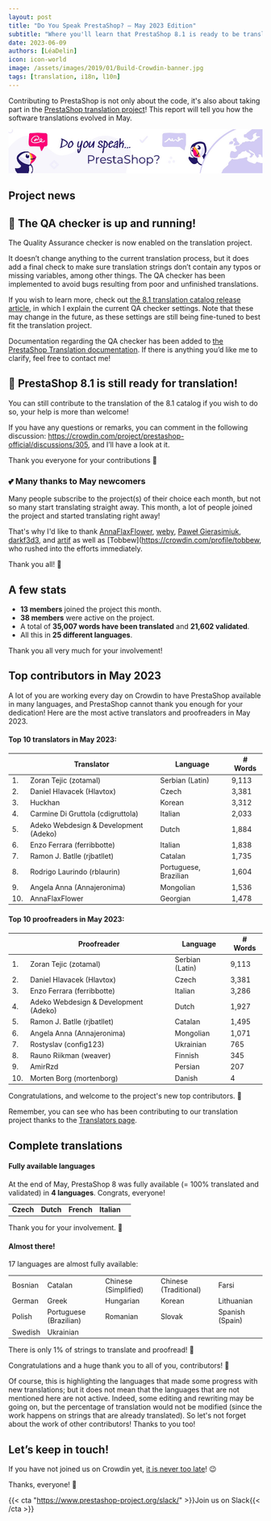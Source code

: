 ```yaml
---
layout: post
title: "Do You Speak PrestaShop? – May 2023 Edition"
subtitle: "Where you'll learn that PrestaShop 8.1 is ready to be translated"
date: 2023-06-09
authors: [LéaDelin]
icon: icon-world
image: /assets/images/2019/01/Build-Crowdin-banner.jpg
tags: [translation, i18n, l10n]
---
```


Contributing to PrestaShop is not only about the code, it's also about taking part in the [PrestaShop translation project](https://crowdin.com/project/prestashop-official)! This report will tell you how the software translations evolved in May.

![Crowdin Monthly banner](/assets/images/2019/01/Build-Crowdin-banner.jpg)

## Project news

## 🧰 The QA checker is up and running!
 
The Quality Assurance checker is now enabled on the translation project.

It doesn’t change anything to the current translation process, but it does add a final check to make sure translation strings don’t contain any typos or missing variables, among other things. The QA checker has been implemented to avoid bugs resulting from poor and unfinished translations.

If you wish to learn more, check out [the 8.1 translation catalog release article](https://build.prestashop-project.org/news/2023/prestashop-81-translations/), in which I explain the current QA checker settings. Note that these may change in the future, as these settings are still being fine-tuned to best fit the translation project.

Documentation regarding the QA checker has been added to [the PrestaShop Translation documentation](https://docs.prestashop-project.org/translating-prestashop/translating-prestashop-software-basics/translating-on-crowdin/proofreaders-qa-checker-ensuring-quality-translations). If there is anything you’d like me to clarify, feel free to contact me!

## 📖 PrestaShop 8.1 is still ready for translation!

You can still contribute to the translation of the 8.1 catalog if you wish to do so, your help is more than welcome! 

If you have any questions or remarks, you can comment in the following discussion: https://crowdin.com/project/prestashop-official/discussions/305, and I’ll have a look at it.

Thank you everyone for your contributions 🙌

### 💕 Many thanks to May newcomers

Many people subscribe to the project(s) of their choice each month, but not so many start translating straight away. This month, a lot of people joined the project and started translating right away!

That's why I'd like to thank [AnnaFlaxFlower](https://crowdin.com/profile/annaflaxflower), [weby](https://crowdin.com/profile/weby/), [Paweł Gierasimiuk](https://crowdin.com/profile/gierasp1111), [darkf3d3](https://crowdin.com/profile/darkf3d3), and [artif](https://crowdin.com/profile/artif) as well as [Tobbew](https://crowdin.com/profile/tobbew, who rushed into the efforts immediately. 

Thank you all! 🎉

## A few stats

* **13 members** joined the project this month.
* **38 members** were active on the project.
* A total of **35,007 words have been translated** and **21,602 validated**.
* All this in **25 different languages**.
 
Thank you all very much for your involvement!

## Top contributors in May 2023
 
A lot of you are working every day on Crowdin to have PrestaShop available in many languages, and PrestaShop cannot thank you enough for your dedication! Here are the most active translators and proofreaders in May 2023.
 
#### Top 10 translators in May 2023:
 
| |Translator | Language | # Words
|-|---------- | -------- | ----------------
| 1. | Zoran Tejic (zotamal) | Serbian (Latin) | 9,113
| 2. | Daniel Hlavacek (Hlavtox) | Czech | 3,381
| 3. | Huckhan | Korean | 3,312
| 4. | Carmine Di Gruttola (cdigruttola) | Italian | 2,033
| 5. | Adeko Webdesign & Development (Adeko) | Dutch | 1,884
| 6. | Enzo Ferrara (ferribbotte) | Italian | 1,838
| 7. | Ramon J. Batlle (rjbatllet) | Catalan | 1,735
| 8. | Rodrigo Laurindo (rblaurin) | Portuguese, Brazilian | 1,604
| 9. | Angela Anna (Annajeronima) | Mongolian | 1,536
| 10. | AnnaFlaxFlower | Georgian | 1,478


#### Top 10 proofreaders in May 2023:
 
| | Proofreader | Language | # Words
|-| ---------- | -------- | ----------------
| 1. | Zoran Tejic (zotamal) | Serbian (Latin) | 9,113
| 2. | Daniel Hlavacek (Hlavtox) | Czech | 3,381
| 3. | Enzo Ferrara (ferribbotte) | Italian | 3,286
| 4. | Adeko Webdesign & Development (Adeko) | Dutch | 1,927
| 5. | Ramon J. Batlle (rjbatllet) | Catalan | 1,495
| 6. | Angela Anna (Annajeronima) | Mongolian | 1,071
| 7. | Rostyslav (config123)  | Ukrainian | 765
| 8. | Rauno Riikman (weaver) | Finnish | 345
| 9. | AmirRzd | Persian | 207
| 10. | Morten Borg (mortenborg) | Danish | 4

Congratulations, and welcome to the project's new top contributors. :clap:
 
Remember, you can see who has been contributing to our translation project thanks to the [Translators page](https://translators.prestashop.com/).
 
## Complete translations
 
#### Fully available languages
 
At the end of May, PrestaShop 8 was fully available (= 100% translated and validated) in **4 languages**. Congrats, everyone!

||||||
|-----------|--------------|--------------|--------------|-----------------|
| **Czech** | **Dutch** | **French** | **Italian** |

Thank you for your involvement. :tada:
 
#### Almost there!

17 languages are almost fully available:

||||||
|-----------|--------------|--------------|--------------|-----------------|
| Bosnian | Catalan | Chinese (Simplified) | Chinese (Traditional) | Farsi |
| German | Greek | Hungarian | Korean | Lithuanian |
| Polish | Portuguese (Brazilian) | Romanian | Slovak | Spanish (Spain)|
| Swedish | Ukrainian |  | | |

There is only 1% of strings to translate and proofread! 💪

Congratulations and a huge thank you to all of you, contributors! 🎉
 
Of course, this is highlighting the languages that made some progress with new translations; but it does not mean that the languages that are not mentioned here are not active.
Indeed, some editing and rewriting may be going on, but the percentage of translation would not be modified (since the work happens on strings that are already translated). So let's not forget about the work of other contributors! Thanks to you too!

## Let’s keep in touch!

If you have not joined us on Crowdin yet, [it is never too late](https://crowdin.com/project/prestashop-official)! :wink:

Thanks, everyone! 🙌

{{< cta "https://www.prestashop-project.org/slack/" >}}Join us on Slack{{< /cta >}}



